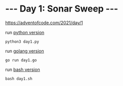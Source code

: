 
# --- Day 1: Sonar Sweep ---

https://adventofcode.com/2021/day/1

run [python version](https://github.com/skyying/aoc2021/blob/master/src/day01/day01.py)
```
python3 day1.py
```

run [golang version](https://github.com/skyying/aoc2021/blob/master/src/day01/day01.go)
```
go run day1.go
```


run [bash version](https://github.com/skyying/aoc2021/blob/master/src/day01/day01.sh)
```
bash day1.sh
```

